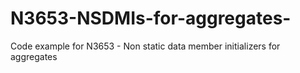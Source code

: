 # N3653-NSDMIs-for-aggregates-
Code example for N3653 - Non static data member initializers for aggregates

